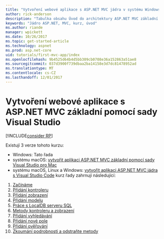 ```yaml
---
title: "Vytvoření webové aplikace s ASP.NET MVC jádra v systému Windows"
author: rick-anderson
description: "Tabulka obsahu Úvod do architektury ASP.NET MVC základní pomocí sady Visual Studio v systému Windows."
keywords: "Jádro ASP.NET, MVC, kurz, úvod"
ms.author: riande
manager: wpickett
ms.date: 10/26/2017
ms.topic: get-started-article
ms.technology: aspnet
ms.prod: asp.net-core
uid: tutorials/first-mvc-app/index
ms.openlocfilehash: 9b4525d64b4d5bb309cb0708e36a152863a51ae8
ms.sourcegitcommit: 037d3900f739dbaa2ba14158e3d7dc81478952ad
ms.translationtype: MT
ms.contentlocale: cs-CZ
ms.lasthandoff: 12/01/2017
---
```

# <a name="create-a-web-app-with-aspnet-core-mvc-using-visual-studio"></a>Vytvoření webové aplikace s ASP.NET MVC základní pomocí sady Visual Studio

[!INCLUDE[consider RP](../../includes/razor.md)]

Existují 3 verze tohoto kurzu:

* Windows: Tato řada
* systému macOS: [vytvořit aplikaci ASP.NET MVC základní pomocí sady Visual Studio pro Mac](xref:tutorials/first-mvc-app-mac/start-mvc)
* systému macOS, Linux a Windows: [vytvořit aplikaci ASP.NET MVC jádra s Visual Studio Code](xref:tutorials/first-mvc-app-xplat/start-mvc) kurz řady zahrnují následující:

1. [Začínáme](start-mvc.md)
1. [Přidání kontroleru](adding-controller.md)
1. [Přidání zobrazení](adding-view.md)
1. [Přidání modelu](adding-model.md)
1. [Práce s LocalDB serveru SQL](working-with-sql.md)
1. [Metody kontroleru a zobrazení](controller-methods-views.md)
1. [Přidání vyhledávání](search.md)
1. [Přidání nové pole](new-field.md)
1. [Přidání ověřování](validation.md)
1. [Zkoumání podrobnosti a odstraňte metody](details.md)
